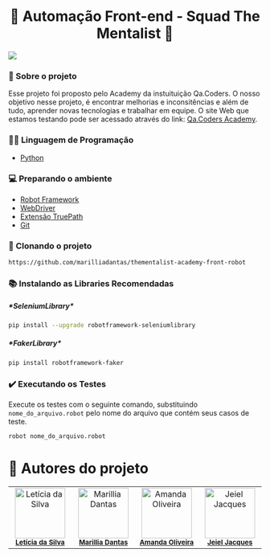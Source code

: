 <h1 align="center">🤖 Automação Front-end - Squad The Mentalist 🧠</h1>

<p>
<img loading="lazy" src="http://img.shields.io/static/v1?label=STATUS&message=%20FINALIZADO&color=GREEN&style=for-the-badge"/>
</p>



### 💬 Sobre o projeto
Esse projeto foi proposto pelo Academy da instuituição Qa.Coders. O nosso objetivo nesse projeto, é encontrar melhorias e inconsitências e além de tudo, aprender novas tecnologias e trabalhar em equipe. O site Web que estamos testando pode ser acessado através do link: [Qa.Coders Academy](< https://automacao.qacoders-academy.com.br/>).

### 👨‍💻 Linguagem de Programação
- [Python](<https://www.python.org/>)


### 💻 Preparando o ambiente
- [Robot Framework](<https://robotframework.org/>)
- [WebDriver](<https://chromedriver.chromium.org/downloads>)
- [Extensão TruePath](<https://chromewebstore.google.com/detail/truepath/mgjhkhhbkkldiihlajcnlfchfcmhipmn?pli=1>)
- [Git](<https://git-scm.com/downloads>)


### 📁 Clonando o projeto
```bash
https://github.com/marilliadantas/thementalist-academy-front-robot
```
### 📚 Instalando as Libraries Recomendadas
<h5>*SeleniumLibrary*</h5>

```bash
pip install --upgrade robotframework-seleniumlibrary
```
<h5>*FakerLibrary* </h5>

```bash
pip install robotframework-faker
```

### ✔️ Executando os Testes
Execute os testes com o seguinte comando, substituindo `nome_do_arquivo.robot` pelo nome do arquivo que contém seus casos de teste.
```bash
robot nome_do_arquivo.robot
```

# 👥 Autores do projeto
<table>
  <tbody>
    <tr>
      <td align="center" valign="top" width="14.28%">
        <a href="https://www.linkedin.com/in/aleticia-da-silva/" target="_blank"><img src="https://avatars.githubusercontent.com/u/61994404?v=4" width="100px;" alt="Letícia da Silva"/></a><br />
        <sub><b><a href="https://github.com/ALeticiadaSilva" target="_blank">Letícia da Silva</a></b></sub><br />
      </td>
      <td align="center" valign="top" width="14.28%">
        <a href="https://www.linkedin.com/in/marilliadantas/" target="_blank"><img src="https://avatars.githubusercontent.com/u/105676314?v=4" width="100px;" alt="Marillia Dantas"/></a><br />
        <sub><b><a href="https://github.com/marilliadantas" target="_blank">Marillia Dantas</a></b></sub><br />
      </td>
      <td align="center" valign="top" width="14.28%">
        <a href="https://www.linkedin.com/in/amandaoliveira--/" target="_blank"><img src="https://avatars.githubusercontent.com/u/73588768?v=4" width="100px;" alt="Amanda Oliveira"/></a><br />
        <sub><b><a href="https://github.com/Amandatec" target="_blank">Amanda Oliveira</a></b></sub><br />
      </td>
      <td align="center" valign="top" width="14.28%">
        <a href="https://www.linkedin.com/in/jeieljacques/" target="_blank"><img src="https://avatars.githubusercontent.com/u/133384467?v=4" width="100px;" alt="Jeiel Jacques"/></a><br />
        <sub><b><a href="https://github.com/JeielJacques" target="_blank">Jeiel Jacques</a></b></sub><br />
      </td>
    </tr>
  </tbody>
</table>

